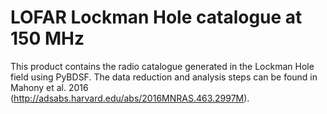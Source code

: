 # LOFAR Lockman Hole catalogue at 150 MHz

This product contains the radio catalogue generated in the Lockman Hole field using PyBDSF. The data reduction and analysis steps can be found in Mahony et al. 2016 (http://adsabs.harvard.edu/abs/2016MNRAS.463.2997M).
